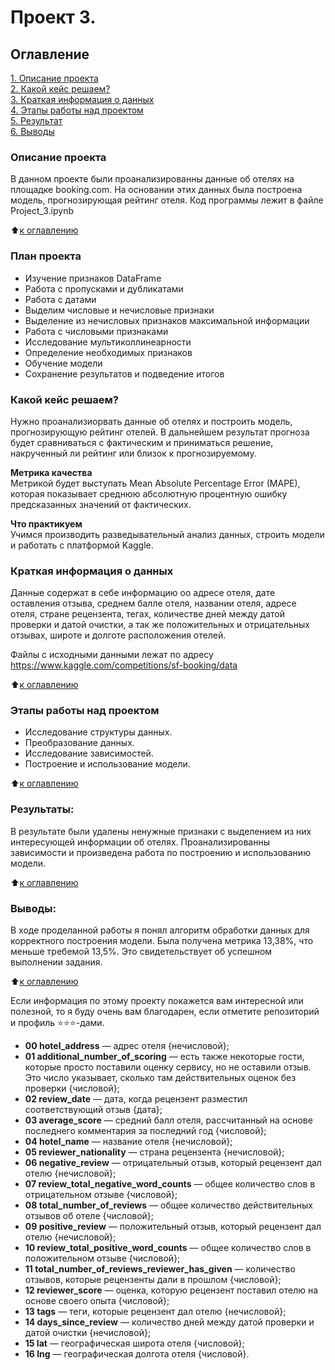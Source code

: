 # Проект 3.

## Оглавление  
[1. Описание проекта](.README.md#Описание-проекта)  
[2. Какой кейс решаем?](.README.md#Какой-кейс-решаем)  
[3. Краткая информация о данных](.README.md#Краткая-информация-о-данных)  
[4. Этапы работы над проектом](.README.md#Этапы-работы-над-проектом)  
[5. Результат](.README.md#Результат)    
[6. Выводы](.README.md#Выводы) 

### Описание проекта    
В данном проекте были проанализированны данные об отелях на площадке booking.com.
На основании этих данных была построена модель, прогнозирующая рейтинг отеля.
Код программы лежит в файле Project_3.ipynb

:arrow_up:[к оглавлению](.README.md#Оглавление)

### План проекта
* Изучение признаков DataFrame
* Работа с пропусками и дубликатами
* Работа с датами
* Выделим числовые и нечисловые признаки
* Выделение из нечисловых признаков максимальной информации
* Работа с числовыми признаками
* Исследование мультиколлинеарности
* Определение необходимых признаков
* Обучение модели
* Сохранение результатов и подведение итогов

### Какой кейс решаем?    
Нужно проанализиорвать данные об отелях и построить модель, прогнозирующую рейтинг отелей.
В дальнейшем результат прогноза будет сравниваться с фактическим и приниматься решение, накрученный ли рейтинг или близок к прогнозируемому.

**Метрика качества**     
Метрикой будет выступать Mean Absolute Percentage Error (MAPE), которая показывает среднюю абсолютную процентную ошибку предсказанных значений от фактических.

**Что практикуем**     
Учимся производить разведывательный анализ данных, строить модели и работать с платформой Kaggle. 


### Краткая информация о данных
Данные содержат в себе информацию оо адресе отеля, дате оставления отзыва, среднем балле отеля, названии отеля, адресе отеля, стране рецензента, тегах, количестве дней между датой проверки и датой очистки, а так же положительных и отрицательных отзывах, широте и долготе расположения отелей.

Файлы с исходными данными лежат по адресу https://www.kaggle.com/competitions/sf-booking/data

:arrow_up:[к оглавлению](.README.md#Оглавление)


### Этапы работы над проектом  
- Исследование структуры данных.
- Преобразование данных.
- Исследование зависимостей.
- Построение и использование модели.


:arrow_up:[к оглавлению](.README.md#Оглавление)


### Результаты:  
В результате были удалены ненужные признаки с выделением из них интересующей информации об отелях. Проанализированны зависимости и произведена работа по построению и использованию модели.

:arrow_up:[к оглавлению](.README.md#Оглавление)


### Выводы:  
В ходе проделанной работы я понял алгоритм обработки данных для корректного построения модели.
Была получена метрика 13,38%, что меньше требемой 13,5%. Это свидетельствует об успешном выполнении задания.

:arrow_up:[к оглавлению](.README.md#Оглавление)


Если информация по этому проекту покажется вам интересной или полезной, то я буду очень вам благодарен, если отметите репозиторий и профиль ⭐️⭐️⭐️-дами.


* **00 hotel_address** — адрес отеля {нечисловой};
* **01 additional_number_of_scoring** — есть также некоторые гости, которые просто поставили оценку сервису, но не оставили отзыв. Это число указывает, сколько там действительных оценок без проверки {числовой};
* **02 review_date** — дата, когда рецензент разместил соответствующий отзыв {дата};
* **03 average_score** — средний балл отеля, рассчитанный на основе последнего комментария за последний год {числовой};
* **04 hotel_name** — название отеля {нечисловой};
* **05 reviewer_nationality** — страна рецензента {нечисловой};
* **06 negative_review** — отрицательный отзыв, который рецензент дал отелю {нечисловой};
* **07 review_total_negative_word_counts** — общее количество слов в отрицательном отзыве {числовой};
* **08 total_number_of_reviews** — общее количество действительных отзывов об отеле {числовой};
* **09 positive_review** — положительный отзыв, который рецензент дал отелю {нечисловой};
* **10 review_total_positive_word_counts** — общее количество слов в положительном отзыве {числовой};
* **11 total_number_of_reviews_reviewer_has_given** — количество отзывов, которые рецензенты дали в прошлом {числовой};
* **12 reviewer_score** — оценка, которую рецензент поставил отелю на основе своего опыта {числовой};
* **13 tags** — теги, которые рецензент дал отелю {нечисловой};
* **14 days_since_review** — количество дней между датой проверки и датой очистки {нечисловой};
* **15 lat** — географическая широта отеля {числовой};
* **16 lng** — географическая долгота отеля {числовой}.